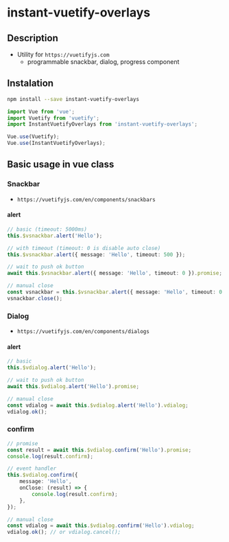 # instant-vuetify-overlays
## Description
* Utility for `https://vuetifyjs.com`
    * programmable snackbar, dialog, progress component

## Instalation
```bash
npm install --save instant-vuetify-overlays
```

```ts
import Vue from 'vue';
import Vuetify from 'vuetify';
import InstantVuetifyOverlays from 'instant-vuetify-overlays';

Vue.use(Vuetify);
Vue.use(InstantVuetifyOverlays);
```

## Basic usage in vue class

### Snackbar
* `https://vuetifyjs.com/en/components/snackbars`

#### alert
```ts
// basic (timeout: 5000ms)
this.$vsnackbar.alert('Hello');
```

```ts
// with timeout (timeout: 0 is disable auto close)
this.$vsnackbar.alert({ message: 'Hello', timeout: 500 });
```

```ts
// wait to push ok button
await this.$vsnackbar.alert({ message: 'Hello', timeout: 0 }).promise;
```

```ts
// manual close
const vsnackbar = this.$vsnackbar.alert({ message: 'Hello', timeout: 0 }).vsnackbar;
vsnackbar.close();
```

### Dialog
* `https://vuetifyjs.com/en/components/dialogs`

#### alert
```ts
// basic
this.$vdialog.alert('Hello');
```

```ts
// wait to push ok button
await this.$vdialog.alert('Hello').promise;
```

```ts
// manual close
const vdialog = await this.$vdialog.alert('Hello').vdialog;
vdialog.ok();
```

### confirm
```ts
// promise
const result = await this.$vdialog.confirm('Hello').promise;
console.log(result.confirm);
```

```ts
// event handler
this.$vdialog.confirm({
    message: 'Hello',
    onClose: (result) => {
        console.log(result.confirm);
    },
});
```

```ts
// manual close
const vdialog = await this.$vdialog.confirm('Hello').vdialog;
vdialog.ok(); // or vdialog.cancel();
```

